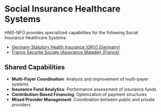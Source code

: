 # Social Insurance Healthcare Systems

HMS-NFO provides specialized capabilities for the following Social Insurance Healthcare Systems:

- [Germany Statutory Health Insurance (GKV) (Germany)](../de/index.md)
- [France Sécurité Sociale (Assurance Maladie) (France)](../fr/index.md)

## Shared Capabilities

- **Multi-Payer Coordination**: Analysis and improvement of multi-payer systems
- **Insurance Fund Analytics**: Performance assessment of insurance funds
- **Contribution-Based Financing**: Optimization of payment structures
- **Mixed Provider Management**: Coordination between public and private providers
